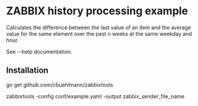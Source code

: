 # ZABBIX history processing example

Calculates the difference between the last value of an item and the average value for the same element over the past n weeks at the same weekday and hour.

See --help documentation.


## Installation

go get github.com/cbuehlmann/zabbixtools

zabbixtools -config conf/example.yaml -output zabbix_sender_file_name